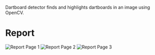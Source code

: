Dartboard detector finds and highlights dartboards in an image using OpenCV.

# Report
![Report Page 1](https://i.imgur.com/emiwEhp.png)
![Report Page 2](https://i.imgur.com/sjOAuU7.png)
![Report Page 3](https://i.imgur.com/iLgnDuO.png)
